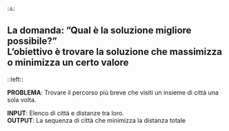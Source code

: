 ::top::
<div class="text-left">
<h2>
<Alert>La domanda: ”Qual è la soluzione migliore possibile?”</Alert>
<br>
L’obiettivo è trovare la soluzione che massimizza o minimizza un certo valore
</h2>
</div>

::left::

<ExampleBlock title="Esempio: Il percorso più breve">

**PROBLEMA**: Trovare il percorso più
breve che visiti un insieme di città una
sola volta.

**INPUT**: Elenco di città e distanze tra
loro.
<br>
**OUTPUT**: La sequenza di città che
minimizza la distanza totale

</ExampleBlock>
